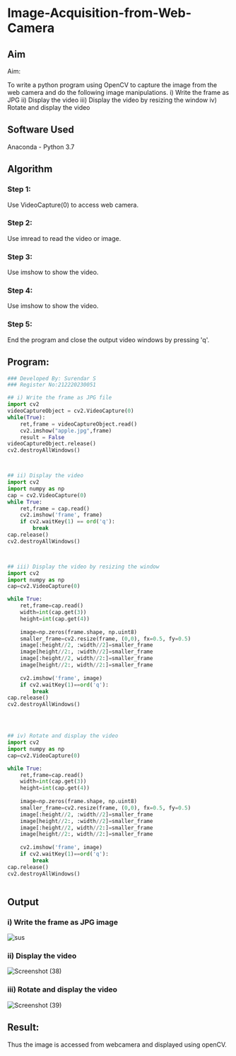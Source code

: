 # Image-Acquisition-from-Web-Camera
## Aim
 
Aim:
 
To write a python program using OpenCV to capture the image from the web camera and do the following image manipulations.
i) Write the frame as JPG 
ii) Display the video 
iii) Display the video by resizing the window
iv) Rotate and display the video

## Software Used
Anaconda - Python 3.7
## Algorithm
### Step 1:

Use VideoCapture(0) to access web camera.
### Step 2:

Use imread to read the video or image.
### Step 3:

Use imshow to show the video.
### Step 4:

Use imshow to show the video.
### Step 5:

End the program and close the output video windows by pressing 'q'.
## Program:
``` Python
### Developed By: Surendar S
### Register No:212220230051

## i) Write the frame as JPG file
import cv2
videoCaptureObject = cv2.VideoCapture(0)
while(True):
    ret,frame = videoCaptureObject.read()
    cv2.imshow("apple.jpg",frame)
    result = False
videoCaptureObject.release()
cv2.destroyAllWindows()



## ii) Display the video
import cv2
import numpy as np
cap = cv2.VideoCapture(0)
while True:
    ret,frame = cap.read()
    cv2.imshow('frame', frame)
    if cv2.waitKey(1) == ord('q'):
        break
cap.release()
cv2.destroyAllWindows()



## iii) Display the video by resizing the window
import cv2
import numpy as np
cap=cv2.VideoCapture(0)

while True:
    ret,frame=cap.read()
    width=int(cap.get(3))
    height=int(cap.get(4))
    
    image=np.zeros(frame.shape, np.uint8)
    smaller_frame=cv2.resize(frame, (0,0), fx=0.5, fy=0.5)
    image[:height//2, :width//2]=smaller_frame
    image[height//2:, :width//2]=smaller_frame
    image[:height//2, width//2:]=smaller_frame
    image[height//2:, width//2:]=smaller_frame
    
    cv2.imshow('frame', image)
    if cv2.waitKey(1)==ord('q'):
        break
cap.release()
cv2.destroyAllWindows()




## iv) Rotate and display the video
import cv2
import numpy as np
cap=cv2.VideoCapture(0)

while True:
    ret,frame=cap.read()
    width=int(cap.get(3))
    height=int(cap.get(4))
    
    image=np.zeros(frame.shape, np.uint8)
    smaller_frame=cv2.resize(frame, (0,0), fx=0.5, fy=0.5)
    image[:height//2, :width//2]=smaller_frame
    image[height//2:, :width//2]=smaller_frame
    image[:height//2, width//2:]=smaller_frame
    image[height//2:, width//2:]=smaller_frame
    
    cv2.imshow('frame', image)
    if cv2.waitKey(1)==ord('q'):
        break
cap.release()
cv2.destroyAllWindows()



```
## Output

### i) Write the frame as JPG image

![sus](https://user-images.githubusercontent.com/75235759/163109350-41ca8073-d958-47be-b6d4-c407560e51b1.jpg)


### ii) Display the video
![Screenshot (38)](https://user-images.githubusercontent.com/75235759/163109299-dd54a39d-f460-409b-b6cc-2bc6aa0dab10.png)



### iii) Rotate and display the video

![Screenshot (39)](https://user-images.githubusercontent.com/75235759/163109461-fe395fd9-c981-4145-b4e4-f9695ec6565a.png)




## Result:
Thus the image is accessed from webcamera and displayed using openCV.
